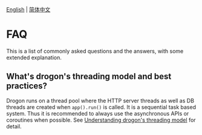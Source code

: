 [English](ENG-FAQ) | [简体中文](CHN-FAQ)

# FAQ

This is a list of commonly asked questions and the answers, with some extended explanation.

## What's drogon's threading model and best practices?

Drogon runs on a thread pool where the HTTP server threads as well as DB threads are created when `app().run()` is called. It is a sequential task based system. Thus it is recommended to always use the asynchronous APIs or coroutines when possible. See [Understanding drogon's threading model](ENG-FAQ-1-Understanding-drogon-threading-model) for detail.
